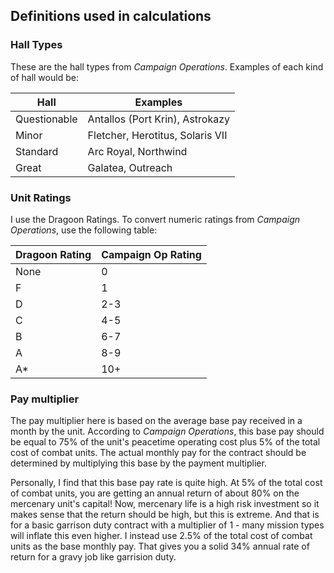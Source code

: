 ## Definitions used in calculations

### Hall Types

These are the hall types from *Campaign Operations*. Examples of each kind of hall would be:

| Hall          | Examples                             |
|---------------|--------------------------------------|
| Questionable  | Antallos (Port Krin), Astrokazy      |
| Minor         | Fletcher, Herotitus, Solaris VII     |
| Standard      | Arc Royal, Northwind                 |
| Great         | Galatea, Outreach                    |

### Unit Ratings

I use the Dragoon Ratings. To convert numeric ratings from *Campaign Operations*, use the following table:

| Dragoon Rating | Campaign Op Rating |
|----------------|--------------------|
| None           |                 0  |
| F              |                 1  |
| D              |               2-3  |
| C              |               4-5  |
| B              |               6-7  |
| A              |               8-9  |
| A*             |              10+   |

### Pay multiplier

The pay multiplier here is based on the average base pay received in a month by the unit. According to *Campaign Operations*, this base pay should be equal to 75% of the unit's peacetime operating cost plus 5% of the total cost of combat units. The actual monthly pay for the contract should be determined by multiplying this base by the payment multiplier.

Personally, I find that this base pay rate is quite high. At 5% of the total cost of combat units, you are getting an annual return of about 80% on the mercenary unit's capital! Now, mercenary life is a high risk investment so it makes sense that the return should be high, but this is extreme. And that is for a basic garrison duty contract with a multiplier of 1 - many mission types will inflate this even higher. I instead use 2.5% of the total cost of combat units as the base monthly pay. That gives you a solid 34% annual rate of return for a gravy job like garrision duty. 

